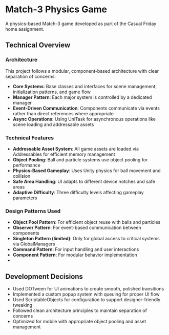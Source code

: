 # Match-3 Physics Game

A physics-based Match-3 game developed as part of the Casual Friday home assignment.

## Technical Overview

### Architecture

This project follows a modular, component-based architecture with clear separation of concerns:

- **Core Systems**: Base classes and interfaces for scene management, initialization patterns, and game flow
- **Manager Pattern**: Each major system is controlled by a dedicated manager 
- **Event-Driven Communication**: Components communicate via events rather than direct references where appropriate
- **Async Operations**: Using UniTask for asynchronous operations like scene loading and addressable assets

### Technical Features

- **Addressable Asset System**: All game assets are loaded via Addressables for efficient memory management
- **Object Pooling**: Ball and particle systems use object pooling for performance
- **Physics-Based Gameplay**: Uses Unity physics for ball movement and collision
- **Safe Area Handling**: UI adapts to different device notches and safe areas
- **Adaptive Difficulty**: Three difficulty levels affecting gameplay parameters

### Design Patterns Used

- **Object Pool Pattern**: For efficient object reuse with balls and particles
- **Observer Pattern**: For event-based communication between components
- **Singleton Pattern (limited)**: Only for global access to critical systems via GlobalManagers
- **Command Pattern**: For input handling and user interactions
- **Component Pattern**: For modular behavior implementation
- 
## Development Decisions

- Used DOTween for UI animations to create smooth, polished transitions
- Implemented a custom popup system with queuing for proper UI flow
- Used ScriptableObjects for configuration to support designer-friendly tweaking
- Followed clean architecture principles to maintain separation of concerns
- Optimized for mobile with appropriate object pooling and asset management
